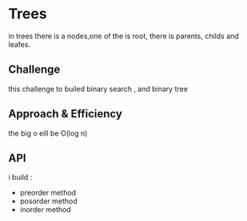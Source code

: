 # Trees
<!-- Short summary or background information -->
in trees there is a nodes,one of the is root, there is parents, childs and leafes.

## Challenge
<!-- Description of the challenge -->
this challenge to builed binary search , and binary tree

## Approach & Efficiency
<!-- What approach did you take? Why? What is the Big O space/time for this approach? -->
the big o eill be O(log n)

## API
<!-- Description of each method publicly available in each of your trees -->
i build : 
- preorder method
- posorder method
- inorder method
